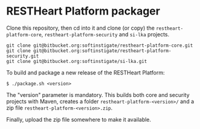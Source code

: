 # RESTHeart Platform packager

Clone this repository, then cd into it and clone (or copy) the `restheart-platform-core`,  `restheart-platform-security` and `si-lka` projects.

```
git clone git@bitbucket.org:softinstigate/restheart-platform-core.git
git clone git@bitbucket.org:softinstigate/restheart-platform-security.git
git clone git@bitbucket.org:softinstigate/si-lka.git
```

To build and package a new release of the RESTHeart Platform:

```
$ ./package.sh <version>
```

The "version" parameter is mandatory. This builds both core and security projects with Maven, creates a folder `restheart-platform-<version>/` and a zip file `restheart-platform-<version>.zip`. 

Finally, upload the zip file somewhere to make it available.
